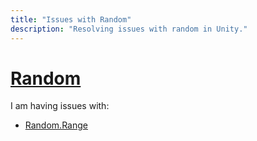 ```yaml
---
title: "Issues with Random"
description: "Resolving issues with random in Unity."
---
```

# [Random](https://docs.unity3d.com/ScriptReference/Random.html)
I am having issues with:  
- [Random.Range](Random/Range.md)
